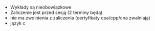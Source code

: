 - Wykłady są nieobowiązkowe
- Zaliczenie jest przed sesją (2 terminy będą)
- nie ma zwolnienia z zaliczenia (certyfikaty cpa/cpp/cna zwalniają)
- język c